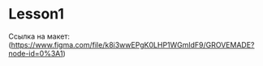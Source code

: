 # Lesson1

Ссылка на макет: (https://www.figma.com/file/k8i3wwEPgK0LHP1WGmldF9/GROVEMADE?node-id=0%3A1)
